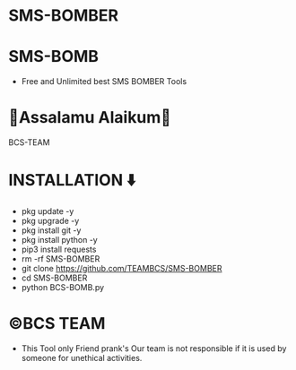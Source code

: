 # SMS-BOMBER

# SMS-BOMB
* Free and Unlimited best SMS BOMBER Tools

# 🖤Assalamu Alaikum🖤
BCS-TEAM


# INSTALLATION ⬇️
* pkg update -y
* pkg upgrade -y
* pkg install git -y
* pkg install python -y
* pip3 install requests
* rm -rf SMS-BOMBER
* git clone https://github.com/TEAMBCS/SMS-BOMBER
* cd SMS-BOMBER
* python BCS-BOMB.py

# ©️BCS TEAM
* This Tool only Friend prank's Our team is not responsible if it is used by someone for unethical activities.
